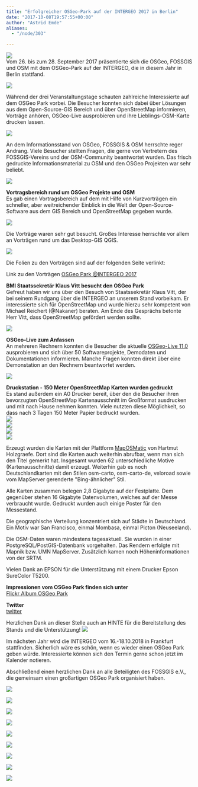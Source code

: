 ```yaml
---
title: "Erfolgreicher OSGeo-Park auf der INTERGEO 2017 in Berlin"
date: "2017-10-08T19:57:55+00:00"
author: "Astrid Emde"
aliases:
  - "/node/303"

---
```


<img src="/news/legacy/osgeo-park_0.png">
<br/>
Vom 26. bis zum 28. September 2017 präsentierte sich die OSGeo, FOSSGIS und OSM mit dem OSGeo-Park auf der INTERGEO, die in diesem Jahr in Berlin stattfand. 
</p>
<p>
<img src="/news/legacy/4.jpg">
</p>
<p>
Während der drei Veranstaltungstage schauten zahlreiche Interessierte auf dem OSGeo Park vorbei. Die Besucher konnten sich dabei über Lösungen aus dem Open-Source-GIS Bereich und über OpenStreetMap informieren, Vorträge anhören, OSGeo-Live ausprobieren und ihre Lieblings-OSM-Karte drucken lassen.
<br/>
<p>
<img src="/news/legacy/1.jpg">
</p>
<p>
An dem Informationsstand von OSGeo, FOSSGIS & OSM herrschte reger Andrang. Viele Besucher stellten Fragen, die gerne von Vertretern des FOSSGIS-Vereins und der OSM-Community beantwortet wurden. Das frisch gedruckte Informationsmaterial zu OSM und den OSGeo Projekten war sehr beliebt.
</p>
<p>
<img src="/news/legacy/3.jpg">
</p>
<p>
<b>Vortragsbereich rund um OSGeo Projekte und OSM</b><br/>
Es gab einen Vortragsbereich auf dem mit Hilfe von Kurzvorträgen ein schneller, aber weitreichender Einblick in die Welt der Open-Source-Software aus dem GIS Bereich und OpenStreetMap gegeben wurde. 
<p>
<img src="/news/legacy/v1.jpg">
</p>
Die Vorträge waren sehr gut besucht. Großes Interesse herrschte vor allem an Vorträgen rund um das Desktop-GIS QGIS.
</p>
<p>
<img src="/news/legacy/8.jpg">
</p>
<p>
Die Folien zu den Vorträgen sind auf der folgenden Seite verlinkt:
</p>
<p>
Link zu den Vorträgen <a href="https://www.fossgis.de/wiki/Intergeo_2017">OSGeo Park @INTERGEO 2017</a>
</p>
<p>
<b>BMI Staatssekretär Klaus Vitt besucht den OSGeo Park</b><br/>
Gefreut haben wir uns über den Besuch von Staatssekretär Klaus Vitt, der bei seinem Rundgang über die INTERGEO an unserem Stand vorbeikam. Er interessierte sich für OpenStreetMap und wurde hierzu sehr kompetent von Michael Reichert (@Nakaner) beraten. Am Ende des Gesprächs betonte Herr Vitt, dass OpenStreetMap gefördert werden sollte.
</p>
<p>
<img src="/news/legacy/6bmi.jpg">
</p>
<p>
<b>OSGeo-Live zum Anfassen</b><br/>
An mehreren Rechnern konnten die Besucher die aktuelle <a href="https://live.osgeo.org/">OSGeo-Live 11.0</a> ausprobieren und sich über 50 Softwareprojekte, Demodaten und Dokumentationen informieren. Manche Fragen konnten direkt über eine Demonstation an den Rechnern beantwortet werden.
</p>
<p>
<img src="/news/legacy/2.jpg">
</p>
<p>
<b>Druckstation - 150 Meter OpenStreetMap Karten wurden gedruckt</b><br/>
Es stand außerdem ein A0 Drucker bereit, über den die Besucher ihren bevorzugten OpenStreetMap Kartenausschnitt im Großformat ausdrucken und mit nach Hause nehmen konnten. Viele nutzten diese Möglichkeit, so dass nach 3 Tagen 150 Meter Papier bedruckt wurden.
<br/>
<img src="/news/legacy/IMG_20170926_180104.jpg">
<br/>
<img src="/news/legacy/P1070447.JPG">
<br/>
<img src="/news/legacy/7druck.jpg">
<br/>
<img src="/news/legacy/5.jpg">
</p>
<p>
Erzeugt wurden die Karten mit der Plattform <a href="https://maposmatic.osm-baustelle.de/">MapOSMatic</a> von Hartmut Holzgraefe. Dort sind die Karten auch weiterhin abrufbar, wenn man sich den Titel gemerkt hat. Insgesamt wurden 62 unterschiedliche Motive (Kartenausschnitte) damit erzeugt. Weiterhin gab es noch Deutschlandkarten mit den Stilen osm-carto, osm-carto-de, veloroad sowie vom MapServer gerenderte "Bing-ähnlicher" Stil.
</p>
<p>
Alle Karten zusammen belegen 2,8 Gigabyte auf der Festplatte. Dem gegenüber stehen 16 Gigabyte Datenvolumen, welches auf der Messe verbraucht wurde. Gedruckt wurden auch einige Poster für den Messestand.
</p>
<p>
Die geographische Verteilung konzentriert sich auf Städte in Deutschland. Ein Motiv war San Francisco, einmal Mombasa, einmal Picton (Neuseeland).
</p>
<p>
Die OSM-Daten waren mindestens tagesaktuell. Sie wurden in einer PostgreSQL/PostGIS-Datenbank vorgehalten. Das Rendern erfolgte mit Mapnik bzw. UMN MapServer. Zusätzlich kamen noch Höheninformationen von der SRTM. 
</p>
<p>
Vielen Dank an EPSON für die Unterstützung mit einem Drucker Epson SureColor T5200.
</p>
<p>
<b>Impressionen vom OSGeo Park finden sich unter</b><br/> 
<a href="https://www.flickr.com/photos/143943250@N05/albums/72157687153759404">Flickr Album OSGeo Park</a>
</p>
<p>
<b>Twitter</b><br/>
<a href="https://twitter.com/search?q=OSGeo%20Park&src=typd">twitter</a>
</p>
<p>
Herzlichen Dank an dieser Stelle auch an HINTE für die Bereitstellung des Stands und die Unterstützung! 
<img src="/news/legacy/HINTEdach_72-rgb_0.png">
</p>
<p>
Im nächsten Jahr wird die INTERGEO vom 16.-18.10.2018 in Frankfurt stattfinden. Sicherlich wäre es schön, wenn es wieder einen OSGeo Park geben würde. Interessierte können sich den Termin gerne schon jetzt im Kalender notieren.
</p>
<p>
Abschließend einen herzlichen Dank an alle Beteiligten des FOSSGIS e.V., die gemeinsam einen großartigen OSGeo Park organisiert haben.
<p>
<img src="/news/legacy/t0.jpg">
</p>
<p>
<img src="/news/legacy/t1.jpg">
</p>

<p>
<img src="/news/legacy/t3.jpg">
</p>
<p>
<img src="/news/legacy/t6.jpg">
</p>
<p>
<img src="/news/legacy/t7.jpg">
</p>
<p>
<img src="/news/legacy/t8.jpg">
</p>
<p>
<img src="/news/legacy/t9.jpg">
</p>
<p>
<img src="/news/legacy/t5.jpg">
</p>
<p>
<img src="/news/legacy/t4.jpg">
</p>
